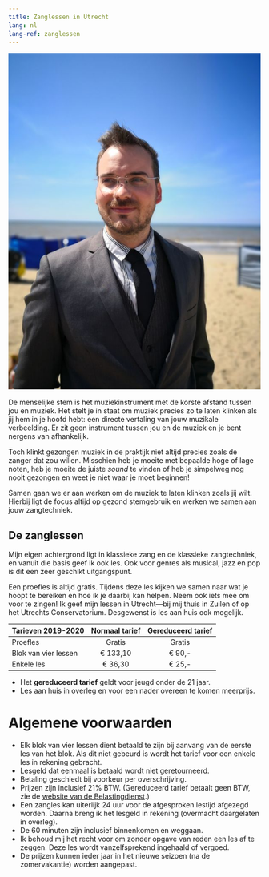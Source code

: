 ```yaml
---
title: Zanglessen in Utrecht
lang: nl
lang-ref: zanglessen
---
```


<img src="/images/Strand.jpg" alt="Sebastiaan Ammerlaan" class="fr w-third ml-auto br3-ns bt bb ba-ns b--light-gray">

De menselijke stem is het muziekinstrument met de korste afstand tussen jou en muziek. Het stelt je in staat om muziek precies zo te laten klinken als jij hem in je hoofd hebt: een directe vertaling van jouw muzikale verbeelding. Er zit geen instrument tussen jou en de muziek en je bent nergens van afhankelijk.

Toch klinkt gezongen muziek in de praktijk niet altijd precies zoals de zanger dat zou willen. Misschien heb je moeite met bepaalde hoge of lage noten, heb je moeite de juiste _sound_ te vinden of heb je simpelweg nog nooit gezongen en weet je niet waar je moet beginnen!

Samen gaan we er aan werken om de muziek te laten klinken zoals jij wilt. Hierbij ligt de focus altijd op gezond stemgebruik en werken we samen aan jouw zangtechniek.

## De zanglessen

Mijn eigen achtergrond ligt in klassieke zang en de klassieke zangtechniek, en vanuit die basis geef ik ook les. Ook voor genres als musical, jazz en pop is dit een zeer geschikt uitgangspunt.

Een proefles is altijd gratis. Tijdens deze les kijken we samen naar wat je hoopt te bereiken en hoe ik je daarbij kan helpen. Neem ook iets mee om voor te zingen! Ik geef mijn lessen in Utrecht&mdash;bij mij thuis in Zuilen of op het Utrechts Conservatorium. Desgewenst is les aan huis ook mogelijk.

<a name="tarieven-en-voorwaarden"></a>

|	Tarieven 2019-2020	|	Normaal tarief			|	Gereduceerd tarief	|
|	------------------	|	:------------------:	| :------------------:	|
|	Proefles			|	Gratis					|	Gratis				|
|	Blok van vier lessen|	€ 133,10				|	€ 90,-				|
|	Enkele les			|	€ 36,30					|	€ 25,-				|

* Het **gereduceerd tarief** geldt voor jeugd onder de 21 jaar.
* Les aan huis in overleg en voor een nader overeen te komen meerprijs.

# Algemene voorwaarden

*   Elk blok van vier lessen dient betaald te zijn bij aanvang van de eerste les van het blok. Als dit niet gebeurd is wordt het tarief voor een enkele les in rekening gebracht.
*   Lesgeld dat eenmaal is betaald wordt niet geretourneerd.
*   Betaling geschiedt bij voorkeur per overschrijving.
*   Prijzen zijn inclusief 21% BTW. (Gereduceerd tarief betaalt geen BTW, zie de [website van de Belastingdienst](http://www.belastingdienst.nl/wps/wcm/connect/bldcontentnl/belastingdienst/zakelijk/btw/tarieven_en_vrijstellingen/vrijstellingen/onderwijs/vrijstelling_voor_onderwijs_in_muziek_dans_drama_beeldende_vorming_en_circustechnieken).)
*   Een zangles kan uiterlijk 24 uur voor de afgesproken lestijd afgezegd worden. Daarna breng ik het lesgeld in rekening (overmacht daargelaten in overleg).
*   De 60 minuten zijn inclusief binnenkomen en weggaan.
*   Ik behoud mij het recht voor om zonder opgave van reden een les af te zeggen. Deze les wordt vanzelfsprekend ingehaald of vergoed.
*   De prijzen kunnen ieder jaar in het nieuwe seizoen (na de zomervakantie) worden aangepast.
